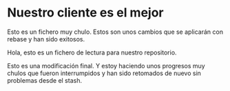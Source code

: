 # Nuestro cliente es el mejor

Esto es un fichero muy chulo. Estos son unos cambios que se aplicarán con rebase y han sido exitosos.

Hola, esto es un fichero de lectura para nuestro repositorio.

Esto es una modificación final. Y estoy haciendo unos progresos muy chulos que fueron interrumpidos y han
sido retomados de nuevo sin problemas desde el stash.
